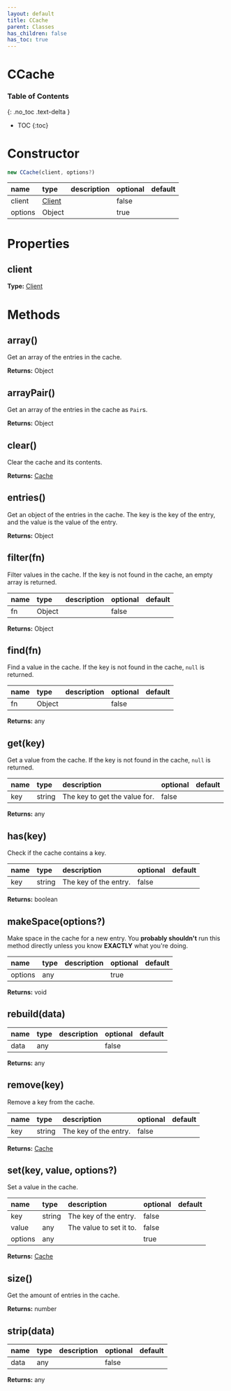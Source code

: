 ```yaml
---
layout: default
title: CCache
parent: Classes
has_children: false
has_toc: true
---
```


# CCache
### Table of Contents
{: .no_toc .text-delta }

- TOC
{:toc}
# Constructor
```js
new CCache(client, options?)
```

| name | type | description | optional | default |
|:-----|:-----|:------------|:---------|:--------|
| client | [Client](/classes/Client) |  | false |  |
| options | Object |  | true |  |

# Properties
## client
**Type:** [Client](/classes/Client)

# Methods
## array()
Get an array of the entries in the cache.

**Returns:** Object

## arrayPair()
Get an array of the entries in the cache as `Pair`s.

**Returns:** Object

## clear()
Clear the cache and its contents.

**Returns:** [Cache](/classes/Cache)

## entries()
Get an object of the entries in the cache. The
key is the key of the entry, and the value is
the value of the entry.

**Returns:** Object

## filter(fn)
Filter values in the cache. If the key is not found
in the cache, an empty array is returned.

| name | type | description | optional | default |
|:-----|:-----|:------------|:---------|:--------|
| fn | Object |  | false |  |

**Returns:** Object

## find(fn)
Find a value in the cache. If the key is not found
in the cache, `null` is returned.

| name | type | description | optional | default |
|:-----|:-----|:------------|:---------|:--------|
| fn | Object |  | false |  |

**Returns:** any

## get(key)
Get a value from the cache. If the key is not found
in the cache, `null` is returned.

| name | type | description | optional | default |
|:-----|:-----|:------------|:---------|:--------|
| key | string | The key to get the value for. | false |  |

**Returns:** any

## has(key)
Check if the cache contains a key.

| name | type | description | optional | default |
|:-----|:-----|:------------|:---------|:--------|
| key | string | The key of the entry. | false |  |

**Returns:** boolean

## makeSpace(options?)
Make space in the cache for a new entry. You
**probably shouldn't** run this method directly
unless you know **EXACTLY** what you're doing.

| name | type | description | optional | default |
|:-----|:-----|:------------|:---------|:--------|
| options | any |  | true |  |

**Returns:** void

## rebuild(data)
| name | type | description | optional | default |
|:-----|:-----|:------------|:---------|:--------|
| data | any |  | false |  |

**Returns:** any

## remove(key)
Remove a key from the cache.

| name | type | description | optional | default |
|:-----|:-----|:------------|:---------|:--------|
| key | string | The key of the entry. | false |  |

**Returns:** [Cache](/classes/Cache)

## set(key, value, options?)
Set a value in the cache.

| name | type | description | optional | default |
|:-----|:-----|:------------|:---------|:--------|
| key | string | The key of the entry. | false |  |
| value | any | The value to set it to. | false |  |
| options | any |  | true |  |

**Returns:** [Cache](/classes/Cache)

## size()
Get the amount of entries in the cache.

**Returns:** number

## strip(data)
| name | type | description | optional | default |
|:-----|:-----|:------------|:---------|:--------|
| data | any |  | false |  |

**Returns:** any

